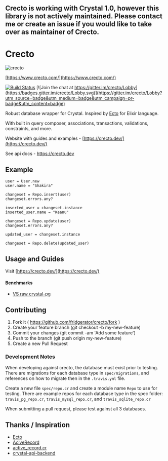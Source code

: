 ## Crecto is working with Crystal 1.0, however this library is not actively maintained.  Please contact me or create an issue if you would like to take over as maintainer of Crecto.

# Crecto

![crecto](crecto.png)

[https://www.crecto.com/](https://www.crecto.com/)

[![Build Status](https://travis-ci.org/Crecto/crecto.svg?branch=master)](https://travis-ci.org/Crecto/crecto) [![Join the chat at https://gitter.im/crecto/Lobby](https://badges.gitter.im/crecto/Lobby.svg)](https://gitter.im/crecto/Lobby?utm_source=badge&utm_medium=badge&utm_campaign=pr-badge&utm_content=badge)

Robust database wrapper for Crystal. Inspired by [Ecto](https://github.com/elixir-ecto/ecto) for Elixir language.

With built in query composer, associations, transactions, validations, constraints, and more.

Website with guides and examples - [https://crecto.dev/](https://crecto.dev/)

See api docs - <https://crecto.dev>

## Example

```crystal
user = User.new
user.name = "Shakira"

changeset = Repo.insert(user)
changeset.errors.any?

inserted_user = changeset.instance
inserted_user.name = "Keanu"

changeset = Repo.update(user)
changeset.errors.any?

updated_user = changeset.instance

changeset = Repo.delete(updated_user)
```

## Usage and Guides

Visit [https://crecto.dev/](https://crecto.dev/)

#### Benchmarks

- [VS raw crystal-pg](https://github.com/Crecto/crecto/wiki/Benchmarks)

## Contributing

1. Fork it ( https://github.com/fridgerator/crecto/fork )
2. Create your feature branch (git checkout -b my-new-feature)
3. Commit your changes (git commit -am 'Add some feature')
4. Push to the branch (git push origin my-new-feature)
5. Create a new Pull Request

### Development Notes

When developing against crecto, the database must exist prior to
testing. There are migrations for each database type in `spec/migrations`,
and references on how to migrate then in the `.travis.yml` file.

Create a new file `spec/repo.cr` and create a module name `Repo` to use for testing.
There are example repos for each database type in the spec folder: `travis_pg_repo.cr`,
`travis_mysql_repo.cr`, and `travis_sqlite_repo.cr`

When submitting a pull request, please test against all 3 databases.

## Thanks / Inspiration

- [Ecto](https://github.com/elixir-ecto/ecto)
- [AciveRecord](https://github.com/rails/rails/tree/master/activerecord)
- [active_record.cr](https://github.com/waterlink/active_record.cr)
- [crystal-api-backend](https://github.com/dantebronto/crystal-api-backend)
